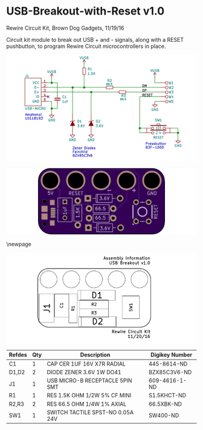 # USB-Breakout-with-Reset v1.0

Rewire Circuit Kit, Brown Dog Gadgets, 11/19/16

Circuit kit module to break out USB + and - signals, along with a RESET pushbutton, to program Rewire Circuit microcontrollers in place. 

![Schematic](schematic.png)

![OSH Park Preview (Top Side)](oshpreview.png)

\newpage

![](assembly.png)

|Refdes|Qty|Description|Digikey Number|
|------|---|-----------|--------------|
|C1|1|CAP CER 1UF 16V X7R RADIAL|445-8614-ND|
|D1,D2|2|DIODE ZENER 3.6V 1W DO41|BZX85C3V6-ND|
|J1|1|USB MICRO-B RECEPTACLE 5PIN SMT|609-4616-1-ND|
|R1|1|RES 1.5K OHM 1/2W 5% CF MINI|S1.5KHCT-ND|
|R2,R3|2|RES 66.5 OHM 1/4W 1% AXIAL|66.5XBK-ND|
|SW1|1|SWITCH TACTILE SPST-NO 0.05A 24V|SW400-ND|


